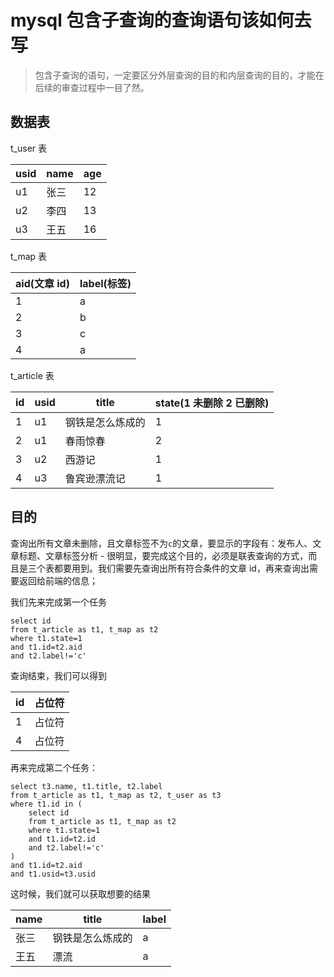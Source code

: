 <!-- Date: 2017-03-06 16:54:37 -->

# mysql 包含子查询的查询语句该如何去写

> 包含子查询的语句，一定要区分外层查询的目的和内层查询的目的，才能在后续的审查过程中一目了然。

## 数据表

t_user 表

| usid | name | age |
| ---- | ---- | --- |
| u1   | 张三 | 12  |
| u2   | 李四 | 13  |
| u3   | 王五 | 16  |

t_map 表

| aid(文章 id) | label(标签) |
| ------------ | ----------- |
| 1            | a           |
| 2            | b           |
| 3            | c           |
| 4            | a           |

t_article 表

| id  | usid | title            | state(1 未删除 2 已删除) |
| --- | ---- | ---------------- | ------------------------ |
| 1   | u1   | 钢铁是怎么炼成的 | 1                        |
| 2   | u1   | 春雨惊春         | 2                        |
| 3   | u2   | 西游记           | 1                        |
| 4   | u3   | 鲁宾逊漂流记     | 1                        |

## 目的

查询出所有文章未删除，且文章标签不为`c`的文章，要显示的字段有：发布人、文章标题、文章标签分析 -
很明显，要完成这个目的，必须是联表查询的方式，而且是三个表都要用到。我们需要先查询出所有符合条件的文章 id，再来查询出需要返回给前端的信息；

我们先来完成第一个任务

```
select id
from t_article as t1, t_map as t2
where t1.state=1
and t1.id=t2.aid
and t2.label!='c'
```

查询结束，我们可以得到

| id  | 占位符 |
| --- | ------ |
| 1   | 占位符 |
| 4   | 占位符 |

再来完成第二个任务：

```
select t3.name, t1.title, t2.label
from t_article as t1, t_map as t2, t_user as t3
where t1.id in (
    select id
    from t_article as t1, t_map as t2
    where t1.state=1
    and t1.id=t2.id
    and t2.label!='c'
)
and t1.id=t2.aid
and t1.usid=t3.usid
```

这时候，我们就可以获取想要的结果

| name | title            | label |
| ---- | ---------------- | ----- |
| 张三 | 钢铁是怎么炼成的 | a     |
| 王五 | 漂流             | a     |

